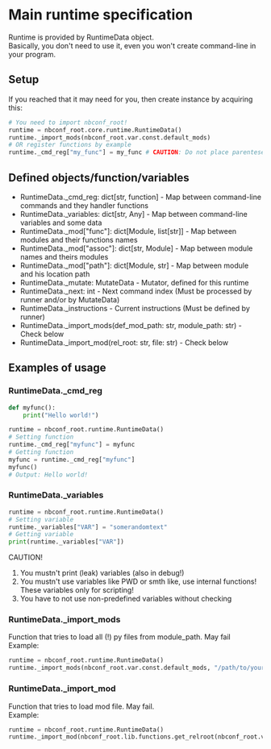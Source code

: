 # Main runtime specification

Runtime is provided by RuntimeData object. <br>
Basically, you don't need to use it, even you won't create command-line in your program. <br>

## Setup

If you reached that it may need for you, then create instance by acquiring this: <br>

```python
# You need to import nbconf_root!
runtime = nbconf_root.core.runtime.RuntimeData()
runtime._import_mods(nbconf_root.var.const.default_mods)
# OR register functions by example
runtime._cmd_reg["my_func"] = my_func # CAUTION: Do not place parenteses after function! It will not work!
```

## Defined objects/function/variables

- RuntimeData._cmd_reg: dict[str, function] - Map between command-line commands and they handler functions
- RuntimeData._variables: dict[str, Any] - Map between command-line variables and some data
- RuntimeData._mod["func"]: dict[Module, list[str]] - Map between modules and their functions names
- RuntimeData._mod["assoc"]: dict[str, Module] - Map between module names and theirs modules
- RuntimeData._mod["path"]: dict[Module, str] - Map between module and his location path
- RuntimeData._mutate: MutateData - Mutator, defined for this runtime
- RuntimeData._next: int - Next command index (Must be processed by runner and/or by MutateData)
- RuntimeData._instructions - Current instructions (Must be defined by runner)
- RuntimeData._import_mods(def_mod_path: str, module_path: str) - Check below
- RuntimeData._import_mod(rel_root: str, file: str) - Check below

## Examples of usage

### RuntimeData._cmd_reg

```python
def myfunc():
    print("Hello world!")

runtime = nbconf_root.runtime.RuntimeData()
# Setting function
runtime._cmd_reg["myfunc"] = myfunc
# Getting function
myfunc = runtime._cmd_reg["myfunc"]
myfunc()
# Output: Hello world!
```

### RuntimeData._variables

```python
runtime = nbconf_root.runtime.RuntimeData()
# Setting variable
runtime._variables["VAR"] = "somerandomtext"
# Getting variable
print(runtime._variables["VAR"])
```

CAUTION!<br>
1. You mustn't print (leak) variables (also in debug!)
2. You mustn't use variables like PWD or smth like, use internal functions! These variables only for scripting!
3. You have to not use non-predefined variables without checking


### RuntimeData._import_mods

Function that tries to load all (!) py files from module_path. May fail <br>
Example: <br>
```python
runtime = nbconf_root.runtime.RuntimeData()
runtime._import_mods(nbconf_root.var.const.default_mods, "/path/to/your/modules")
```

### RuntimeData._import_mod

Function that tries to load mod file. May fail.<br>
Example:<br>
```python
runtime = nbconf_root.runtime.RuntimeData()
runtime._import_mod(nbconf_root.lib.functions.get_relroot(nbconf_root.var.const.default_mods, "/path/to/file.py"), "/path/to/same/file")
```
